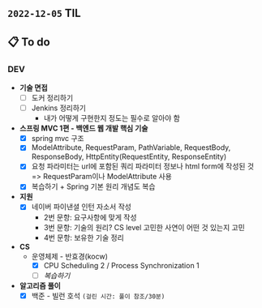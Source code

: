 ## `2022-12-05` TIL

## 📋 To do

### DEV

+ **기술 면접**
  + [ ] 도커 정리하기
  + [ ] Jenkins 정리하기
    + 내가 어떻게 구현한지 정도는 필수로 알아야 함

+ **스프링 MVC 1편 - 백엔드 웹 개발 핵심 기술**
  + [x] spring mvc 구조
  + [x] ModelAttribute, RequestParam, PathVariable, RequestBody, ResponseBody, HttpEntity(RequestEntity, ResponseEntity)
  + [x] 요청 파라미터는 url에 포함된 쿼리 파라미터 정보나 html form에 작성된 것 => RequestParam이나 ModelAttribute 사용
  + [x] 복습하기 + Spring 기본 원리 개념도 복습

+ **지원**
  + [x] 네이버 파이낸셜 인턴 자소서 작성
    + 2번 문항: 요구사항에 맞게 작성
    + 3번 문항: 기술의 원리? CS level 고민한 사연이 어떤 것 있는지 고민
    + 4번 문항: 보유한 기술 정리

+ **CS**
  + 운영체제 - 반효경(kocw)
    + [x] CPU Scheduling 2 / Process Synchronization 1
    + [ ] _복습하기_

+ **알고리즘 풀이**
  + [x] 백준 - 빌런 호석 `(걸린 시간: 풀이 참조/30분)`